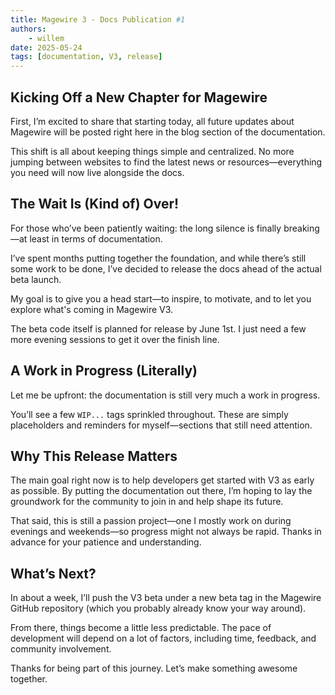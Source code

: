 ```yaml
---
title: Magewire 3 - Docs Publication #1
authors:
    - willem
date: 2025-05-24
tags: [documentation, V3, release]
---
```


## Kicking Off a New Chapter for Magewire

First, I’m excited to share that starting today, all future updates about Magewire will be posted right here in
the blog section of the documentation.

This shift is all about keeping things simple and centralized. No more jumping between websites to find the latest news
or resources—everything you need will now live alongside the docs.

## The Wait Is (Kind of) Over!

For those who’ve been patiently waiting: the long silence is finally breaking—at least in terms of documentation.

I’ve spent months putting together the foundation, and while there’s still some work to be done,
I’ve decided to release the docs ahead of the actual beta launch.

My goal is to give you a head start—to inspire, to motivate, and to let you explore what's coming in Magewire V3.

The beta code itself is planned for release by June 1st. I just need a few more evening sessions to get it over the finish line.

## A Work in Progress (Literally)

Let me be upfront: the documentation is still very much a work in progress.

You’ll see a few `WIP...` tags sprinkled throughout. These are simply placeholders and reminders for myself—sections that still need attention.

## Why This Release Matters

The main goal right now is to help developers get started with V3 as early as possible. By putting the documentation out there,
I’m hoping to lay the groundwork for the community to join in and help shape its future.

That said, this is still a passion project—one I mostly work on during evenings and weekends—so progress might not always be rapid.
Thanks in advance for your patience and understanding.

## What’s Next?

In about a week, I’ll push the V3 beta under a new beta tag in the Magewire GitHub repository (which you probably already know your way around).

From there, things become a little less predictable. The pace of development will depend on a lot of factors,
including time, feedback, and community involvement.

Thanks for being part of this journey. Let’s make something awesome together.
